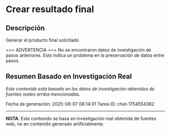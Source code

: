 # Crear resultado final

## Descripción
Generar el producto final solicitado



=== ADVERTENCIA ===
No se encontraron datos de investigación de pasos anteriores.
Esto indica un problema en la preservación de datos entre pasos.


## Resumen Basado en Investigación Real
*Este contenido está basado en los datos de investigación obtenidos de fuentes reales arriba mencionadas.*

Fecha de generación: 2025-08-07 08:14:01
Tarea ID: chat-1754554382

---
**NOTA**: Este contenido se basa en investigación real obtenida de fuentes web, no en contenido generado artificialmente.
